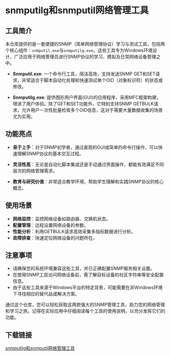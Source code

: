 # snmputilg和snmputil网络管理工具

## 工具简介
本仓库提供的是一套便捷的SNMP（简单网络管理协议）学习与测试工具，包括两个核心组件：`snmputil.exe`与`snmputilg.exe`。这些工具专为Windows环境设计，广泛应用于网络管理员进行SNMP协议的学习、模拟及日常网络设备管理之中。

- **Snmputil.exe**: 一个命令行工具，简洁高效，支持发送SNMP GET和SET请求，非常适合于脚本自动化处理和快速测试单个OID（对象标识符）的状态或修改。

- **Snmputilg.exe**: 提供图形用户界面(GUI)的应用程序，采用MFC框架构建，增进了用户体验。除了GET和SET功能外，它特别支持SNMP GETBULK请求，允许用户一次性批量检索多个OID信息，这对于需要大量数据收集的场景尤为实用。

## 功能亮点

- **易于上手**：对于SNMP初学者，通过直观的GUI或简单的命令行操作，可以快速理解SNMP协议的基本交互过程。
  
- **灵活性高**：无论是自动化脚本集成还是手动通过界面操作，都能有效满足不同层次的网络管理需求。
  
- **教育与研究价值**：非常适合教学环境，帮助学生理解和实践SNMP协议的核心概念。

## 使用场景

- **网络监控**：监控网络设备如路由器、交换机状态。
- **配置管理**：远程设置网络设备的参数。
- **性能分析**：利用GETBULK请求高效采集多指标数据进行分析。
- **故障排查**：快速定位网络设备的问题所在。

## 注意事项

- 请确保您的系统环境兼容这些工具，并已正确配置SNMP服务相关设置。
- 在使用SNMP工具访问网络设备前，需了解目标设备的社区字符串等安全配置信息。
- 由于这些工具来源于Windows平台的特定背景，可能需要在非Windows环境下寻找相应的替代品或解决方案。

通过这个仓库，您可以轻松获取这两款强大的SNMP管理工具，助力您的网络管理和学习之旅。记得在实际应用中仔细阅读每个工具的使用说明，以充分发挥它们的功能。

## 下载链接

[snmputilg和snmputil网络管理工具](https://pan.quark.cn/s/943cf73b5c7a)